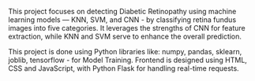 This project focuses on detecting Diabetic Retinopathy using machine learning models — KNN, SVM, and CNN - by classifying retina fundus images into five categories. It leverages the strengths of CNN for feature extraction, while KNN and SVM serve to enhance the overall prediction.

This project is done using Python libraries like: numpy, pandas, sklearn, joblib, tensorflow - for Model Training. Frontend is designed using HTML, CSS and JavaScript, with Python Flask for handling real-time requests.

